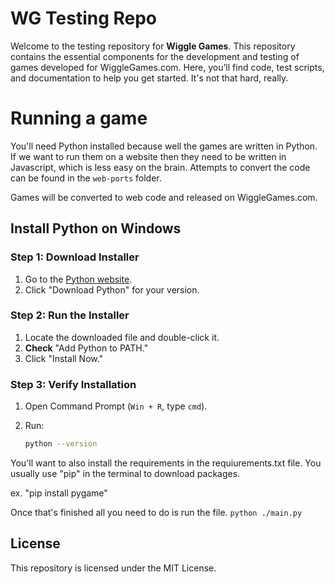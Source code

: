 # WG Testing Repo


Welcome to the testing repository for **Wiggle Games**. This repository contains the essential components for the development and testing of games developed for WiggleGames.com. Here, you’ll find code, test scripts, and documentation to help you get started. It's not that hard, really.

# Running a game

You'll need Python installed because well the games are written in Python. If we want to run them on a website then they need to be written in Javascript, which is less easy on the brain. Attempts to convert the code can be found in the ```web-ports``` folder.

Games will be converted to web code and released on WiggleGames.com.

## Install Python on Windows

### Step 1: Download Installer
1. Go to the [Python website](https://www.python.org/downloads/).
2. Click "Download Python" for your version.

### Step 2: Run the Installer
1. Locate the downloaded file and double-click it.
2. **Check** "Add Python to PATH."
3. Click "Install Now."

### Step 3: Verify Installation
1. Open Command Prompt (`Win + R`, type `cmd`).
2. Run:

   ```bash
   python --version

You'll want to also install the requirements in the requiurements.txt file. You usually use "pip" in the terminal to download packages.

ex.
"pip install pygame"

Once that's finished all you need to do is run the file.
```python ./main.py```

## License

This repository is licensed under the MIT License.
